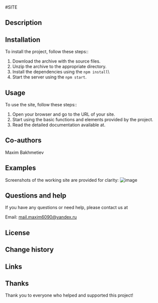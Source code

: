 #SITE

## Description

## Installation
To install the project, follow these steps::
1. Download the archive with the source files.
2. Unzip the archive to the appropriate directory.
3. Install the dependencies using the `npm install`\
4. Start the server using the `npm start`.

## Usage
To use the site, follow these steps::
1. Open your browser and go to the URL of your site.
2. Start using the basic functions and elements provided by the project.
3. Read the detailed documentation available at.

## Co-authors
Maxim Bakhmetiev

## Examples
Screenshots of the working site are provided for clarity:
![image](https://github.com/user-attachments/assets/40779c57-aa3a-4f91-a2cc-79102d689ef6)


## Questions and help
If you have any questions or need help, please contact us at 

Email: mail.maxim6090@yandex.ru



## License


## Change history

## Links

## Thanks
Thank you to everyone who helped and supported this project!
